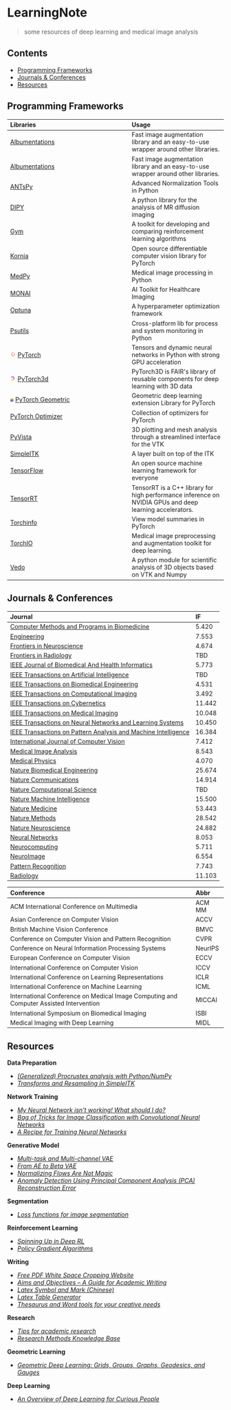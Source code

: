 # LearningNote
> some resources of deep learning and medical image analysis

## Contents
- [Programming Frameworks](#program)
- [Journals & Conferences](#journal)
- [Resources](#resource)

## <span id = "program">Programming Frameworks</span>



| Libraries | Usage |
| :- | :- |
|[Albumentations](https://albumentations.ai/docs/getting_started/mask_augmentation/) | Fast image augmentation library and an easy-to-use wrapper around other libraries. |
|[Albumentations](https://albumentations.ai/docs/getting_started/mask_augmentation/) | Fast image augmentation library and an easy-to-use wrapper around other libraries. |
|[ANTsPy](https://github.com/ANTsX/ANTsPy)|Advanced Normalization Tools in Python|
|[DIPY](https://dipy.org/)| A python library for the analysis of MR diffusion imaging|
|[Gym](https://gym.openai.com/)|A toolkit for developing and comparing reinforcement learning algorithms|
|[Kornia](https://kornia.github.io//)|Open source differentiable computer vision library for PyTorch|
|[MedPy](https://github.com/loli/medpy)|Medical image processing in Python|
|[MONAI](https://monai.io/)|AI Toolkit for Healthcare Imaging|
|[Optuna](https://optuna.org/) | A hyperparameter optimization framework |
|[Psutils](https://github.com/giampaolo/psutil)|Cross-platform lib for process and system monitoring in Python|
|<img src="icon/pytorch-logo.png#pic_left" width="5%" ></img> [PyTorch](https://pytorch.org/)|Tensors and dynamic neural networks in Python with strong GPU acceleration|
|<img src="icon/pytorch3dfavicon.png#pic_left" width="5%" ></img> [PyTorch3d](https://pytorch3d.org/)| PyTorch3D is FAIR's library of reusable components for deep learning with 3D data |
|<img src="icon/pyg2.png#pic_left" width="3%" ></img> [PyTorch Geometric](https://pytorch-geometric.readthedocs.io/en/latest/) | Geometric deep learning extension Library for PyTorch |
|[PyTorch Optimizer](https://pytorch-optimizer.readthedocs.io/en/latest/)|  Collection of optimizers for PyTorch |
|[PyVista](https://docs.pyvista.org/)|3D plotting and mesh analysis through a streamlined interface for the VTK|
|[SimpleITK](https://simpleitk.org/)| A layer built on top of the ITK|
|[TensorFlow](https://www.tensorflow.org/)|An open source machine learning framework for everyone|
|[TensorRT](https://developer.nvidia.com/tensorrt)|TensorRT is a C++ library for high performance inference on NVIDIA GPUs and deep learning accelerators.|
|[Torchinfo](https://github.com/TylerYep/torchinfo)|View model summaries in PyTorch|
|[TorchIO](https://torchio.readthedocs.io/)| Medical image preprocessing and augmentation toolkit for deep learning.|
|[Vedo](https://vedo.embl.es/) | A python module for scientific analysis of 3D objects based on VTK and Numpy |


## <span id = "journal">Journals & Conferences</span>

| Journal | IF |
| :- | :- |
| [Computer Methods and Programs in Biomedicine](https://www.journals.elsevier.com/computer-methods-and-programs-in-biomedicine) | 5.420 |
| [Engineering](https://www.journals.elsevier.com/engineering/) | 7.553 |
| [Frontiers in Neuroscience](https://www.frontiersin.org/journals/neuroscience) | 4.674 |
| [Frontiers in Radiology](https://www.frontiersin.org/journals/radiology) | TBD |
| [IEEE Journal of Biomedical And Health Informatics](https://www.embs.org/jbhi/) | 5.773 |
| [IEEE Transactions on Artificial Intelligence](https://ieeexplore.ieee.org/xpl/RecentIssue.jsp?punumber=9078688) | TBD |
| [IEEE Transactions on Biomedical Engineering](https://www.embs.org/tbme/) | 4.531 |
| [IEEE Transactions on Computational Imaging](https://ieeexplore.ieee.org/xpl/RecentIssue.jsp?punumber=6745852) | 3.492 |
| [IEEE Transactions on Cybernetics](https://ieeexplore.ieee.org/xpl/RecentIssue.jsp?punumber=6221036) | 11.442 |
| [IEEE Transactions on Medical Imaging](https://www.embs.org/tmi/) | 10.048 |
| [IEEE Transactions on Neural Networks and Learning Systems](https://cis.ieee.org/publications/t-neural-networks-and-learning-systems) | 10.450 |
| [IEEE Transactions on Pattern Analysis and Machine Intelligence](https://ieeexplore.ieee.org/xpl/RecentIssue.jsp?punumber=34) | 16.384 |
| [International Journal of Computer Vision](https://www.springer.com/journal/11263) | 	7.412 |
| [Medical Image Analysis](https://www.journals.elsevier.com/medical-image-analysis) | 8.543 |
| [Medical Physics](https://aapm.onlinelibrary.wiley.com/journal/24734209) | 	4.070 |
| [Nature Biomedical Engineering](https://www.nature.com/natbiomedeng/) | 25.674|
| [Nature Communications](https://www.nature.com/ncomms/)| 14.914 |
| [Nature Computational Science](https://www.nature.com/natcomputsci) | TBD |
| [Nature Machine Intelligence](https://www.nature.com/natmachintell/) |15.500 |
| [Nature Medicine](https://www.nature.com/nm/) | 53.443 |
| [Nature Methods](https://www.nature.com/nmeth/) | 28.542 |
| [Nature Neuroscience](https://www.nature.com/neuro/) |24.882 |
| [Neural Networks](https://www.sciencedirect.com/journal/neural-networks) | 8.053 |
| [Neurocomputing](https://www.journals.elsevier.com/neurocomputing) | 5.711|
| [NeuroImage](https://www.journals.elsevier.com/neuroimage) | 6.554 |
| [Pattern Recognition](https://www.journals.elsevier.com/pattern-recognition) | 7.743 |
| [Radiology](https://pubs.rsna.org/journal/radiology) | 11.103 |

| Conference | Abbr |
| :- | :- |
|ACM International Conference on Multimedia |ACM MM |
|Asian Conference on Computer Vision|ACCV|
|British Machine Vision Conference|BMVC|
|Conference on Computer Vision and Pattern Recognition | CVPR |
|Conference on Neural Information Processing Systems|NeurIPS|
|European Conference on Computer Vision|ECCV|
|International Conference on Computer Vision | ICCV |
|International Conference on Learning Representations|ICLR|
|International Conference on Machine Learning| ICML |
|International Conference on Medical Image Computing and Computer Assisted Intervention| MICCAI |
|International Symposium on Biomedical Imaging|ISBI|
|Medical Imaging with Deep Learning| MIDL |

## <span id = "resource">Resources</span>
**Data Preparation**
- [*(Generalized) Procrustes analysis with Python/NumPy*](https://medium.com/@olga_kravchenko/generalized-procrustes-analysis-with-python-numpy-c571e8e8a421)
- [*Transforms and Resampling in SimpleITK*](http://insightsoftwareconsortium.github.io/SimpleITK-Notebooks/Python_html/21_Transforms_and_Resampling.html)

**Network Training**
- [*My Neural Network isn't working! What should I do?*](http://theorangeduck.com/page/neural-network-not-working)
- [*Bag of Tricks for Image Classification with Convolutional Neural Networks*](https://openaccess.thecvf.com/content_CVPR_2019/papers/He_Bag_of_Tricks_for_Image_Classification_with_Convolutional_Neural_Networks_CVPR_2019_paper.pdf)
- [*A Recipe for Training Neural Networks*](https://karpathy.github.io/2019/04/25/recipe/)

**Generative Model**
- [*Multi-task and Multi-channel VAE*](https://github.com/ggbioing/mcvae)
- [*From AE to Beta VAE*](https://lilianweng.github.io/lil-log/2018/08/12/from-autoencoder-to-beta-vae.html)
- [*Normalizing Flows Are Not Magic*](https://medium.com/swlh/normalizing-flows-are-not-magic-22752d0c924)
- [*Anomaly Detection Using Principal Component Analysis (PCA) Reconstruction Error*](https://jamesmccaffrey.wordpress.com/2021/07/07/anomaly-detection-using-principal-component-analysis-pca-reconstruction-error/)

**Segmentation**
- [*Loss functions for image segmentation*](https://github.com/JunMa11/SegLoss)

**Reinforcement Learning**
- [*Spinning Up in Deep RL*](https://spinningup.openai.com/en/latest/spinningup/rl_intro.html)
- [*Policy Gradient Algorithms*](https://lilianweng.github.io/lil-log/2018/04/08/policy-gradient-algorithms.html)

**Writing**
- [*Free PDF White Space Cropping Website*](https://croppdf.com/)
- [*Aims and Objectives – A Guide for Academic Writing*](https://www.discoverphds.com/advice/doing/research-aims-and-objectives)
- [*Latex Symbol and Mark (Chinese)*](https://blog.csdn.net/u010440456/article/details/89787326)
- [*Latex Table Generator*](https://www.tablesgenerator.com/)
- [*Thesaurus and Word tools for your creative needs*](https://www.wordhippo.com/)

**Research**
- [*Tips for academic research*](https://github.com/jbhuang0604/awesome-tips)
- [*Research Methods Knowledge Base*](https://conjointly.com/kb/navigating-the-kb/)

**Geometric Learning**
- [*Geometric Deep Learning: Grids, Groups, Graphs, Geodesics, and Gauges*](https://geometricdeeplearning.com/lectures/)

**Deep Learning**
- [*An Overview of Deep Learning for Curious People*](https://lilianweng.github.io/lil-log/2017/06/21/an-overview-of-deep-learning.html)

